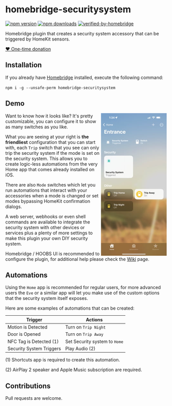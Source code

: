 # homebridge-securitysystem

[![npm version](https://badgen.net/npm/v/homebridge-securitysystem)](https://www.npmjs.com/package/homebridge-securitysystem)
[![npm downloads](https://badgen.net/npm/dt/homebridge-securitysystem)](https://www.npmjs.com/package/homebridge-securitysystem)
[![verified-by-homebridge](https://badgen.net/badge/homebridge/verified/purple)](https://github.com/homebridge/homebridge/wiki/Verified-Plugins)

Homebridge plugin that creates a security system accessory that can be triggered by HomeKit sensors.

[❤️ One-time donation](https://www.paypal.com/donate/?hosted_button_id=CQTHU44XTXK2L)

## Installation

If you already have [Homebridge](https://github.com/homebridge/homebridge) installed, execute the following command:

`npm i -g --unsafe-perm homebridge-securitysystem`

## Demo

<div align="left">
  <img align="right" width="205" height="445" src="./.github/demo.jpg">
  <p>Want to know how it looks like? It's pretty customizable, you can configure it to show as many switches as you like.</p>
  <p>What you are seeing at your right is <b>the friendliest</b> configuration that you can start with, each <code>Trip</code> switch that you see can only trip the security system if the mode is set on the security system. This allows you to create logic-less automations from the very Home app that comes already installed on iOS.</p>
  <p>There are also <code>Mode</code> switches which let you run automations that interact with your accessories when a mode is changed or set modes bypassing HomeKit confirmation dialogs.</p>
  <p>A web server, webhooks or even shell commands are available to integrate the security system with other devices or services plus a plenty of more settings to make this plugin your own DIY security system.</p>
  <p>Homebridge / HOOBS UI is recommended to configure the plugin, for additional help please check the <a href="https://github.com/MiguelRipoll23/homebridge-securitysystem/wiki">Wiki</a> page.</p>
</div>

## Automations

Using the `Home` app is recommended for regular users, for more advanced users the `Eve` or a similar app will let you make use of the custom options that the security system itself exposes.

Here are some examples of automations that can be created:

| Trigger                  | Actions                       |
| ------------------------ | ----------------------------- |
| Motion is Detected       | Turn on `Trip Night`          |
| Door is Opened           | Turn on `Trip Away`           |
| NFC Tag is Detected (1)  | Set Security system to `Home` |
| Security System Triggers | Play Audio (2)                |

(1) Shortcuts app is required to create this automation.

(2) AirPlay 2 speaker and Apple Music subscription are required.

## Contributions

Pull requests are welcome.
